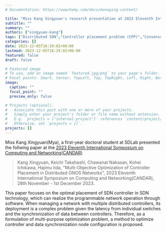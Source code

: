 ```yaml
---
# Documentation: https://wowchemy.com/docs/managing-content/

title: "Miss Kang Xingyuan's research presentation at 2023 Eleventh International Symposium on Computing and Networking(CANDAR)"
subtitle: ""
summary: ""
authors: ["xingyuan-kang"]
tags: ["Distributed SDN","Controller placement problem (CPP)","Consensus Algorithm"]
categories: []
date: 2023-12-05T16:29:02+09:00
lastmod: 2023-12-05T16:29:02+09:00
featured: false
draft: false

# Featured image
# To use, add an image named `featured.jpg/png` to your page's folder.
# Focal points: Smart, Center, TopLeft, Top, TopRight, Left, Right, BottomLeft, Bottom, BottomRight.
image:
  caption: ""
  focal_point: ""
  preview_only: false

# Projects (optional).
#   Associate this post with one or more of your projects.
#   Simply enter your project's folder or file name without extension.
#   E.g. `projects = ["internal-project"]` references `content/project/deep-learning/index.md`.
#   Otherwise, set `projects = []`.
projects: []
---
```


Miss Kang Xingyuan(Mya), a first-year doctoral student at SDLab presented the follwing paper at the [2023 Eleventh International Symposium on Computing and Networking(CANDAR)](https://www.cs.hiroshima-u.ac.jp/Proceedings23/CANDAR%202023/index.html#!/toc/0)

> Kang Xingyuan, Keichi Takahashi, Chawanat Nakasan, Kohei Ichikawa, Hajimu Iida, "Multi-Objective Optimization of Controller Placement in Distributed ONOS Networks", 2023 Eleventh International Symposium on Computing and Networking(CANDAR), 28th November - 1st December 2023.

This paper focuses on the optimal placement of SDN controller in SDN technology, which can realize the programmable network operation through software. When managing a network with multiple distributed controllers, its deployment is a complex problem given the latency from individual switches and the synchronization of data between controllers. Therefore, as a formulation of multi-purpose optimization problem, a method to optimize controller and data synchronization node configuration is proposed.